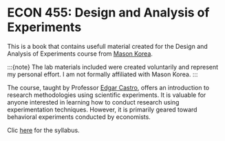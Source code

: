 # ECON 455: Design and Analysis of Experiments

This is a book that contains usefull material created for the Design and Analysis of Experiments course from <a href='https://www.masonkorea.gmu.edu/' target='_blank'>Mason Korea</a>.

:::{note}
The lab materials included were created voluntarily and represent my personal effort. I am not formally affiliated with Mason Korea.
:::

The course, taught by Professor <a href='https://masonkorea.gmu.edu/people/ecastrom' target='_blank'>Edgar Castro</a>, offers an introduction to research methodologies using scientific experiments. It is valuable for anyone interested in learning how to conduct research using experimentation techniques. However, it is primarily geared toward behavioral experiments conducted by economists.

Clic <a href='https://d101vc9winf8ln.cloudfront.net/syllabuses/107517/original/ECON_445_Experimental_Economics.pdf?1724371816' target='_blank'>here</a> for the syllabus.

```{tableofcontents}
```
